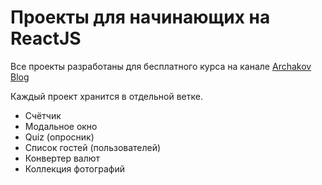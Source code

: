 # Проекты для начинающих на ReactJS

Все проекты разработаны для бесплатного курса на канале [Archakov Blog](https://www.youtube.com/c/ArchakovBlog)

Каждый проект хранится в отдельной ветке.

- Счётчик
- Модальное окно
- Quiz (опросник)
- Список гостей (пользователей)
- Конвертер валют
- Коллекция фотографий
